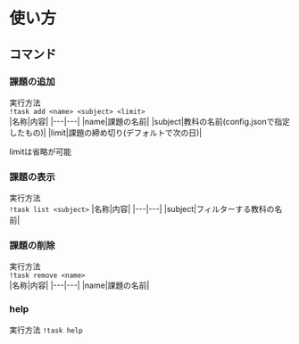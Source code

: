 # 使い方

## コマンド
### 課題の追加
実行方法  
`!task add <name> <subject> <limit>`  
|名称|内容|
|---|---|
|name|課題の名前|
|subject|教科の名前(config.jsonで指定したもの)|
|limit|課題の締め切り(デフォルトで次の日)|

limitは省略が可能

### 課題の表示
実行方法  
`!task list <subject>`
|名称|内容|
|---|---|
|subject|フィルターする教科の名前|

### 課題の削除
実行方法  
`!task remove <name>`  
|名称|内容|
|---|---|
|name|課題の名前|

### help
実行方法
`!task help`

